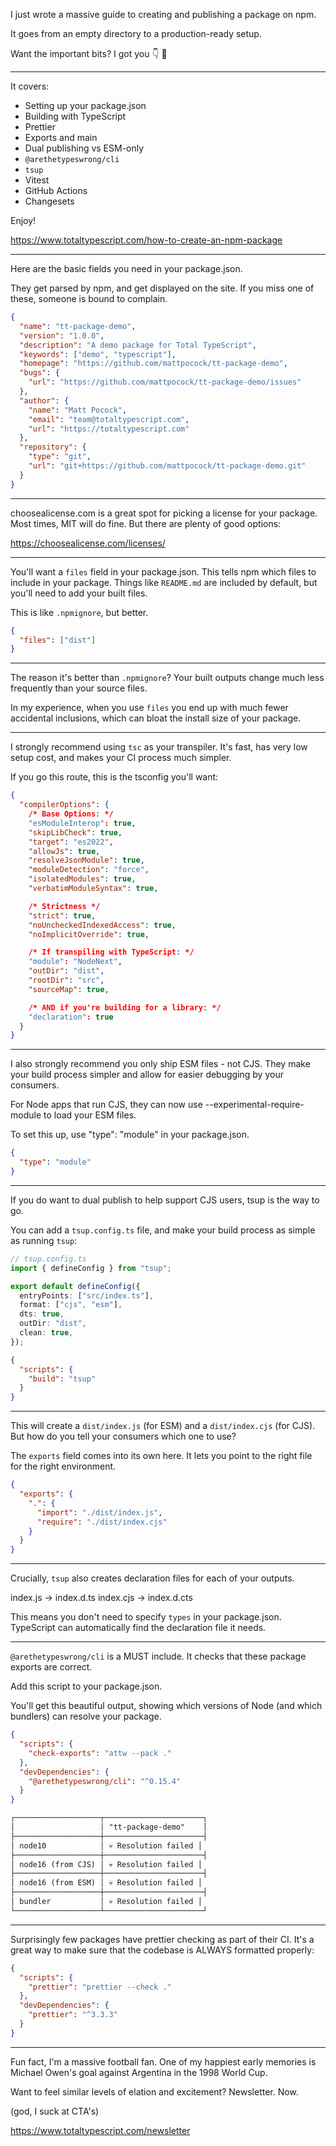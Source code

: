 I just wrote a massive guide to creating and publishing a package on npm.

It goes from an empty directory to a production-ready setup.

Want the important bits? I got you 👇 🧵

---

It covers:

- Setting up your package.json
- Building with TypeScript
- Prettier
- Exports and main
- Dual publishing vs ESM-only
- `@arethetypeswrong/cli`
- `tsup`
- Vitest
- GitHub Actions
- Changesets

Enjoy!

https://www.totaltypescript.com/how-to-create-an-npm-package

---

Here are the basic fields you need in your package.json.

They get parsed by npm, and get displayed on the site. If you miss one of these, someone is bound to complain.

```json
{
  "name": "tt-package-demo",
  "version": "1.0.0",
  "description": "A demo package for Total TypeScript",
  "keywords": ["demo", "typescript"],
  "homepage": "https://github.com/mattpocock/tt-package-demo",
  "bugs": {
    "url": "https://github.com/mattpocock/tt-package-demo/issues"
  },
  "author": {
    "name": "Matt Pocock",
    "email": "team@totaltypescript.com",
    "url": "https://totaltypescript.com"
  },
  "repository": {
    "type": "git",
    "url": "git+https://github.com/mattpocock/tt-package-demo.git"
  }
}
```

---

choosealicense.com is a great spot for picking a license for your package. Most times, MIT will do fine. But there are plenty of good options:

https://choosealicense.com/licenses/

---

You'll want a `files` field in your package.json. This tells npm which files to include in your package. Things like `README.md` are included by default, but you'll need to add your built files.

This is like `.npmignore`, but better.

```json
{
  "files": ["dist"]
}
```

---

The reason it's better than `.npmignore`? Your built outputs change much less frequently than your source files.

In my experience, when you use `files` you end up with much fewer accidental inclusions, which can bloat the install size of your package.

---

I strongly recommend using `tsc` as your transpiler. It's fast, has very low setup cost, and makes your CI process much simpler.

If you go this route, this is the tsconfig you'll want:

```json
{
  "compilerOptions": {
    /* Base Options: */
    "esModuleInterop": true,
    "skipLibCheck": true,
    "target": "es2022",
    "allowJs": true,
    "resolveJsonModule": true,
    "moduleDetection": "force",
    "isolatedModules": true,
    "verbatimModuleSyntax": true,

    /* Strictness */
    "strict": true,
    "noUncheckedIndexedAccess": true,
    "noImplicitOverride": true,

    /* If transpiling with TypeScript: */
    "module": "NodeNext",
    "outDir": "dist",
    "rootDir": "src",
    "sourceMap": true,

    /* AND if you're building for a library: */
    "declaration": true
  }
}
```

---

I also strongly recommend you only ship ESM files - not CJS. They make your build process simpler and allow for easier debugging by your consumers.

For Node apps that run CJS, they can now use --experimental-require-module to load your ESM files.

To set this up, use "type": "module" in your package.json.

```json
{
  "type": "module"
}
```

---

If you do want to dual publish to help support CJS users, tsup is the way to go.

You can add a `tsup.config.ts` file, and make your build process as simple as running `tsup`:

```ts twoslash
// tsup.config.ts
import { defineConfig } from "tsup";

export default defineConfig({
  entryPoints: ["src/index.ts"],
  format: ["cjs", "esm"],
  dts: true,
  outDir: "dist",
  clean: true,
});
```

```json
{
  "scripts": {
    "build": "tsup"
  }
}
```

---

This will create a `dist/index.js` (for ESM) and a `dist/index.cjs` (for CJS). But how do you tell your consumers which one to use?

The `exports` field comes into its own here. It lets you point to the right file for the right environment.

```json
{
  "exports": {
    ".": {
      "import": "./dist/index.js",
      "require": "./dist/index.cjs"
    }
  }
}
```

---

Crucially, `tsup` also creates declaration files for each of your outputs.

index.js -> index.d.ts
index.cjs -> index.d.cts

This means you don't need to specify `types` in your package.json. TypeScript can automatically find the declaration file it needs.

---

`@arethetypeswrong/cli` is a MUST include. It checks that these package exports are correct.

Add this script to your package.json.

You'll get this beautiful output, showing which versions of Node (and which bundlers) can resolve your package.

```json
{
  "scripts": {
    "check-exports": "attw --pack ."
  },
  "devDependencies": {
    "@arethetypeswrong/cli": "^0.15.4"
  }
}
```

```txt
┌───────────────────┬──────────────────────┐
│                   │ "tt-package-demo"    │
├───────────────────┼──────────────────────┤
│ node10            │ 💀 Resolution failed │
├───────────────────┼──────────────────────┤
│ node16 (from CJS) │ 💀 Resolution failed │
├───────────────────┼──────────────────────┤
│ node16 (from ESM) │ 💀 Resolution failed │
├───────────────────┼──────────────────────┤
│ bundler           │ 💀 Resolution failed │
└───────────────────┴──────────────────────┘
```

---

Surprisingly few packages have prettier checking as part of their CI. It's a great way to make sure that the codebase is ALWAYS formatted properly:

```json
{
  "scripts": {
    "prettier": "prettier --check ."
  },
  "devDependencies": {
    "prettier": "^3.3.3"
  }
}
```

---

Fun fact, I'm a massive football fan. One of my happiest early memories is Michael Owen's goal against Argentina in the 1998 World Cup.

Want to feel similar levels of elation and excitement? Newsletter. Now.

(god, I suck at CTA's)

https://www.totaltypescript.com/newsletter
